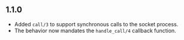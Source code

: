 ## 1.1.0

- Added `call/3` to support synchronous calls to the socket process.
- The behavior now mandates the `handle_call/4` callback function.
